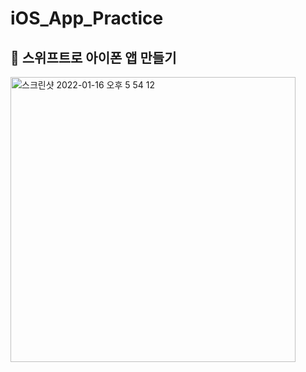 # iOS_App_Practice

## 📖 스위프트로 아이폰 앱 만들기


<img width="456" alt="스크린샷 2022-01-16 오후 5 54 12" src="https://user-images.githubusercontent.com/73773645/149653557-fb85727b-1102-462b-b257-f411b38e6ba0.png">
